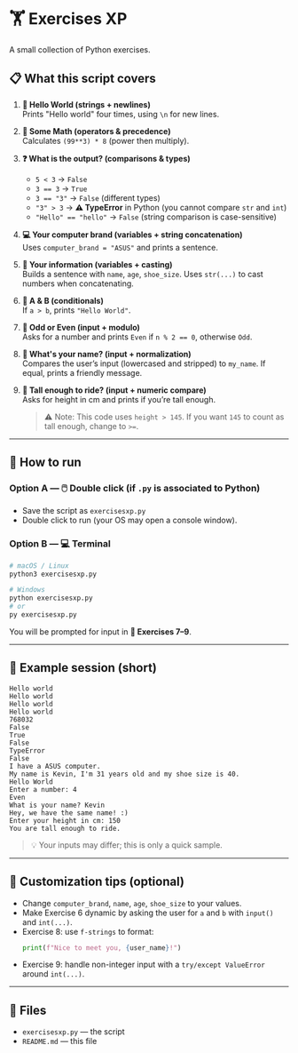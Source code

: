 # 🏋️ Exercises XP
A small collection of Python exercises.

## 📋 What this script covers

1) **👋 Hello World (strings + newlines)**  
   Prints "Hello world" four times, using `\n` for new lines.

2) **🧮 Some Math (operators & precedence)**  
   Calculates `(99**3) * 8` (power then multiply).

3) **❓ What is the output? (comparisons & types)**  
   - `5 < 3` → `False`  
   - `3 == 3` → `True`  
   - `3 == "3"` → `False` (different types)  
   - `"3" > 3` → **⚠️ TypeError** in Python (you cannot compare `str` and `int`)  
   - `"Hello" == "hello"` → `False` (string comparison is case-sensitive)

4) **💻 Your computer brand (variables + string concatenation)**  
   Uses `computer_brand = "ASUS"` and prints a sentence.

5) **👤 Your information (variables + casting)**  
   Builds a sentence with `name`, `age`, `shoe_size`. Uses `str(...)` to cast numbers when concatenating.

6) **🔀 A & B (conditionals)**  
   If `a > b`, prints `"Hello World"`.

7) **🔢 Odd or Even (input + modulo)**  
   Asks for a number and prints `Even` if `n % 2 == 0`, otherwise `Odd`.

8) **🤝 What's your name? (input + normalization)**  
   Compares the user’s input (lowercased and stripped) to `my_name`. If equal, prints a friendly message.

9) **🎢 Tall enough to ride? (input + numeric compare)**  
   Asks for height in cm and prints if you’re tall enough.  
   > ⚠️ Note: This code uses `height > 145`. If you want `145` to count as tall enough, change to `>=`.

---

## 🚀 How to run

### Option A — 🖱️ Double click (if `.py` is associated to Python)
- Save the script as `exercisesxp.py`
- Double click to run (your OS may open a console window).

### Option B — 💻 Terminal
```bash
# macOS / Linux
python3 exercisesxp.py

# Windows
python exercisesxp.py
# or
py exercisesxp.py
```

You will be prompted for input in **📝 Exercises 7–9**.

---

## 📸 Example session (short)

```
Hello world
Hello world
Hello world
Hello world
768032
False
True
False
TypeError
False
I have a ASUS computer.
My name is Kevin, I'm 31 years old and my shoe size is 40.
Hello World
Enter a number: 4
Even
What is your name? Kevin
Hey, we have the same name! :)
Enter your height in cm: 150
You are tall enough to ride.
```

> 💡 Your inputs may differ; this is only a quick sample.

---

## 🎨 Customization tips (optional)

- Change `computer_brand`, `name`, `age`, `shoe_size` to your values.  
- Make Exercise 6 dynamic by asking the user for `a` and `b` with `input()` and `int(...)`.  
- Exercise 8: use `f-strings` to format:  
  ```python
  print(f"Nice to meet you, {user_name}!")
  ```
- Exercise 9: handle non-integer input with a `try/except ValueError` around `int(...)`.

---

## 📁 Files

- `exercisesxp.py` — the script
- `README.md` — this file
